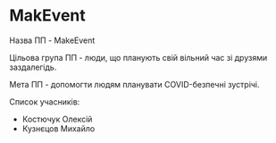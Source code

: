 # MakEvent
Назва ПП - MakeEvent

Цільова група ПП - люди, що планують свій вільний час зі друзями заздалегідь.

Мета ПП - допомогти людям планувати COVID-безпечні зустрічі.

Список учасників:
 - Костючук Олексій
 - Кузнєцов Михайло
